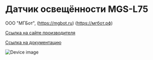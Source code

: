# Датчик освещённости MGS-L75 

ООО "МГБот", 
(https://mgbot.ru)
(https://мгбот.рф)

[Ссылка на сайте производителя](https://mgbot.ru/catalog/datchiki_sensory/datchik_osveshchennosti_mgs_l75_razem_rj_9_bh1750/)

[Ссылка на документацию](https://books.mgbot.ru/devices/MGS-L75.pdf)

![Device image](https://mgbot.ru/upload/iblock/c5e/c5e637c1bd55297b036d268694d4489f.jpg)